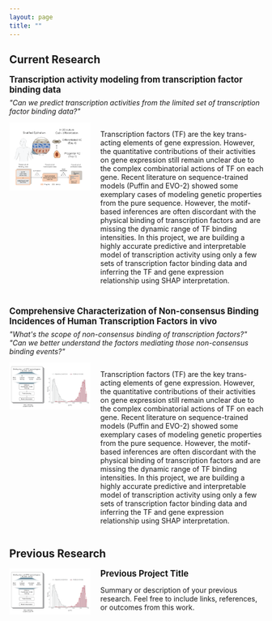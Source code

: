 ```yaml
---
layout: page
title: ""
---
```


## <strong>Current Research</strong>

<p style="font-size: 1.2em; font-weight: bold; margin: 0;">
  Transcription activity modeling from transcription factor binding data
</p>

<!-- Italic question -->
<p style="font-style: italic; margin-top: 0.5em;">
  "Can we predict transcription activities from the limited set of transcription factor binding data?"
</p>

<div style="display: flex; align-items: flex-start; margin-bottom: 2em;">
  <img src="/assets/project_pic1.png" alt="Project 1" style="width: 160px; margin-right: 20px;">
  <div>
    <p> Transcription factors (TF) are the key trans-acting elements of gene expression. However, the quantitative contributions of their activities on gene expression still remain unclear due to the complex combinatorial actions of TF on each gene. Recent literature on sequence-trained models (Puffin and EVO-2) showed some exemplary cases of modeling genetic properties from the pure sequence. However, the motif-based inferences are often discordant with the physical binding of transcription factors and are missing the dynamic range of TF binding intensities. In this project, we are building a highly accurate predictive and interpretable model of transcription activity using only a few sets of transcription factor binding data and inferring the TF and gene expression relationship using SHAP interpretation. </p>
  </div>
</div>

<p style="font-size: 1.2em; font-weight: bold; margin: 0;">
  Comprehensive Characterization of Non-consensus Binding Incidences of Human Transcription Factors in vivo
</p>

<!-- Italic question -->
<p style="font-style: italic; margin-top: 0.5em;">
  "What's the scope of non-consensus binding of transcription factors?"<be>
  "Can we better understand the factors mediating those non-consensus binding events?"
</p>

<div style="display: flex; align-items: flex-start; margin-bottom: 2em;">
  <img src="/assets/project_pic2.png" alt="Project 2" style="width: 160px; margin-right: 20px;">
  <div>
    <p> Transcription factors (TF) are the key trans-acting elements of gene expression. However, the quantitative contributions of their activities on gene expression still remain unclear due to the complex combinatorial actions of TF on each gene. Recent literature on sequence-trained models (Puffin and EVO-2) showed some exemplary cases of modeling genetic properties from the pure sequence. However, the motif-based inferences are often discordant with the physical binding of transcription factors and are missing the dynamic range of TF binding intensities. In this project, we are building a highly accurate predictive and interpretable model of transcription activity using only a few sets of transcription factor binding data and inferring the TF and gene expression relationship using SHAP interpretation. </p>
  </div>
</div>

## <strong>Previous Research</strong>

<div style="display: flex; align-items: flex-start; margin-bottom: 2em;">
  <img src="/assets/project_pic2.png" alt="Previous Project" style="width: 160px; margin-right: 20px;">
  <div>
    <p style="font-size: 1.2em; font-weight: bold; margin: 0;">Previous Project Title</p>
    <p>Summary or description of your previous research. Feel free to include links, references, or outcomes from this work.</p>
  </div>
</div>
